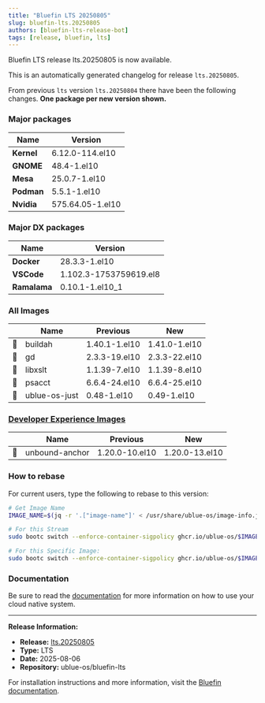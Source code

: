 ```yaml
---
title: "Bluefin LTS 20250805"
slug: bluefin-lts.20250805
authors: [bluefin-lts-release-bot]
tags: [release, bluefin, lts]
---
```


Bluefin LTS release lts.20250805 is now available.

<!--truncate-->

This is an automatically generated changelog for release `lts.20250805`.

From previous `lts` version `lts.20250804` there have been the following changes. **One package per new version shown.**

### Major packages
| Name | Version |
| --- | --- |
| **Kernel** | 6.12.0-114.el10 |
| **GNOME** | 48.4-1.el10 |
| **Mesa** | 25.0.7-1.el10 |
| **Podman** | 5.5.1-1.el10 |
| **Nvidia** | 575.64.05-1.el10 |

### Major DX packages
| Name | Version |
| --- | --- |
| **Docker** | 28.3.3-1.el10 |
| **VSCode** | 1.102.3-1753759619.el8 |
| **Ramalama** | 0.10.1-1.el10_1 |

### All Images
| | Name | Previous | New |
| --- | --- | --- | --- |
| 🔄 | buildah | 1.40.1-1.el10 | 1.41.0-1.el10 |
| 🔄 | gd | 2.3.3-19.el10 | 2.3.3-22.el10 |
| 🔄 | libxslt | 1.1.39-7.el10 | 1.1.39-8.el10 |
| 🔄 | psacct | 6.6.4-24.el10 | 6.6.4-25.el10 |
| 🔄 | ublue-os-just | 0.48-1.el10 | 0.49-1.el10 |

### [Developer Experience Images](https://docs.projectbluefin.io/bluefin-dx)
| | Name | Previous | New |
| --- | --- | --- | --- |
| 🔄 | unbound-anchor | 1.20.0-10.el10 | 1.20.0-13.el10 |



### How to rebase
For current users, type the following to rebase to this version:
```bash
# Get Image Name
IMAGE_NAME=$(jq -r '.["image-name"]' < /usr/share/ublue-os/image-info.json)

# For this Stream
sudo bootc switch --enforce-container-sigpolicy ghcr.io/ublue-os/$IMAGE_NAME:lts

# For this Specific Image:
sudo bootc switch --enforce-container-sigpolicy ghcr.io/ublue-os/$IMAGE_NAME:lts.20250805
```

### Documentation
Be sure to read the [documentation](https://docs.projectbluefin.io/lts) for more information
on how to use your cloud native system.

---

**Release Information:**
- **Release:** [lts.20250805](https://github.com/ublue-os/bluefin-lts/releases/tag/lts.20250805)
- **Type:** LTS
- **Date:** 2025-08-06
- **Repository:** ublue-os/bluefin-lts

For installation instructions and more information, visit the [Bluefin documentation](https://docs.projectbluefin.io/).
